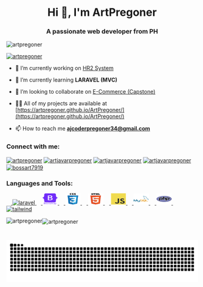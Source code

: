 <h1 align="center">Hi 👋, I'm ArtPregoner</h1>
<h3 align="center">A passionate web developer from PH</h3>

<p align="left"> <img src="https://komarev.com/ghpvc/?username=artpregoner&label=Profile%20views&color=0e75b6&style=flat" alt="artpregoner" /> </p>

<p align="left"> <a href="https://github.com/ryo-ma/github-profile-trophy"><img src="https://github-profile-trophy.vercel.app/?username=artpregoner" alt="artpregoner" /></a> </p>

- 🔭 I’m currently working on [HR2 System](https://hr2.fareastcafeshop.com/)

- 🌱 I’m currently learning **LARAVEL (MVC)**

- 👯 I’m looking to collaborate on [E-Commerce (Capstone)](https://github.com/E-CompanyPH)

- 👨‍💻 All of my projects are available at [https://artpregoner.github.io/ArtPregoner/](https://artpregoner.github.io/ArtPregoner/)

- 📫 How to reach me **ajcoderpregoner34@gmail.com**

<h3 align="left">Connect with me:</h3>
<p align="left">
<a href="https://twitter.com/artpregoner" target="blank">
<img align="center" src="https://raw.githubusercontent.com/rahuldkjain/github-profile-readme-generator/master/src/images/icons/Social/twitter.svg" alt="artpregoner" height="30" width="40" /></a>
<a href="https://fb.com/artjavarpregoner" target="blank">
<img align="center" src="https://raw.githubusercontent.com/rahuldkjain/github-profile-readme-generator/master/src/images/icons/Social/facebook.svg" alt="artjavarpregoner" height="30" width="40" /></a>
<a href="https://instagram.com/artjavarpregoner" target="blank">
<img align="center" src="https://raw.githubusercontent.com/rahuldkjain/github-profile-readme-generator/master/src/images/icons/Social/instagram.svg" alt="artjavarpregoner" height="30" width="40" /></a>
<a href="https://www.youtube.com/c/artjavarpregoner" target="blank">
<img align="center" src="https://raw.githubusercontent.com/rahuldkjain/github-profile-readme-generator/master/src/images/icons/Social/youtube.svg" alt="artjavarpregoner" height="30" width="40" /></a>
<a href="https://discord.gg/bossart7919" target="blank">
<img align="center" src="https://raw.githubusercontent.com/rahuldkjain/github-profile-readme-generator/master/src/images/icons/Social/discord.svg" alt="bossart7919" height="30" width="40" /></a>
</p>

<h3 align="left">Languages and Tools:</h3>
    <p align="left">
    <a href="https://laravel.com/" target="_blank" rel="noreferrer"> 
        <img width="12" />
        <img src="https://cdn.worldvectorlogo.com/logos/laravel-2.svg" alt="laravel" height="30" width="40"/> 
    </a>  
    <a href="https://getbootstrap.com" target="_blank" rel="noreferrer"> 
        <img width="12" /> 
        <img src="https://raw.githubusercontent.com/devicons/devicon/master/icons/bootstrap/bootstrap-plain-wordmark.svg" alt="bootstrap" height="30" width="40"/> 
    </a> 
    <a href="https://www.w3schools.com/css/" target="_blank" rel="noreferrer"> 
        <img width="12" /> 
        <img src="https://raw.githubusercontent.com/devicons/devicon/master/icons/css3/css3-original-wordmark.svg" alt="css3" height="30" width="40"/> 
    </a> 
    <a href="https://www.w3.org/html/" target="_blank" rel="noreferrer"> 
        <img width="12" /> 
        <img src="https://raw.githubusercontent.com/devicons/devicon/master/icons/html5/html5-original-wordmark.svg" alt="html5" height="30" width="40"/> 
    </a> 
    <a href="https://developer.mozilla.org/en-US/docs/Web/JavaScript" target="_blank" rel="noreferrer"> 
        <img width="12" /> 
        <img src="https://raw.githubusercontent.com/devicons/devicon/master/icons/javascript/javascript-original.svg" alt="javascript" height="30" width="40"/> 
    </a> 
    <a href="https://www.mysql.com/" target="_blank" rel="noreferrer"> 
        <img width="12" /> 
        <img src="https://raw.githubusercontent.com/devicons/devicon/master/icons/mysql/mysql-original-wordmark.svg" alt="mysql" height="30" width="40"/> 
    </a> 
    <a href="https://www.php.net" target="_blank" rel="noreferrer"> 
        <img width="12" /> 
        <img src="https://raw.githubusercontent.com/devicons/devicon/master/icons/php/php-original.svg" alt="php" height="30" width="40" /> 
    </a> 
    <a href="https://tailwindcss.com/" target="_blank" rel="noreferrer"> 
        <img width="12" /> 
        <img src="https://www.vectorlogo.zone/logos/tailwindcss/tailwindcss-icon.svg" alt="tailwind" height="30" width="40" /> 
    </a> 
</p>

<p><img align="left" src="https://github-readme-stats.vercel.app/api/top-langs?username=artpregoner&show_icons=true&locale=en&layout=compact" alt="artpregoner" /></p>

<!-- <p>&nbsp;<img align="center" src="https://github-readme-stats.vercel.app/api?username=artpregoner&show_icons=true&locale=en" alt="artpregoner" /></p> -->

<p><img align="center" src="https://github-readme-streak-stats.herokuapp.com/?user=artpregoner&" alt="artpregoner" /></p>

###

<br clear="both">

<img src="https://raw.githubusercontent.com/artpregoner/artpregoner/output/snake.svg" alt="Snake animation" />

###
